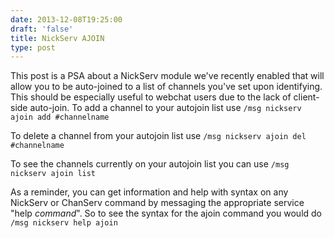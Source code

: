 ```yaml
--- 
date: 2013-12-08T19:25:00
draft: 'false'
title: NickServ AJOIN
type: post
---
```


This post is a PSA about a NickServ module we've recently enabled that will allow you to be auto-joined to a list of channels you've set upon identifying.  This should be especially useful to webchat users due to the lack of client-side auto-join.  To add a channel to your autojoin list use 
`/msg nickserv ajoin add #channelname`

To delete a channel from your autojoin list use 
`/msg nickserv ajoin del #channelname`

To see the channels currently on your autojoin list you can use
`/msg nickserv ajoin list`

As a reminder, you can get information and help with syntax on any NickServ or ChanServ command by messaging the appropriate service "help *command*".  So to see the syntax for the ajoin command you would do
`/msg nickserv help ajoin`